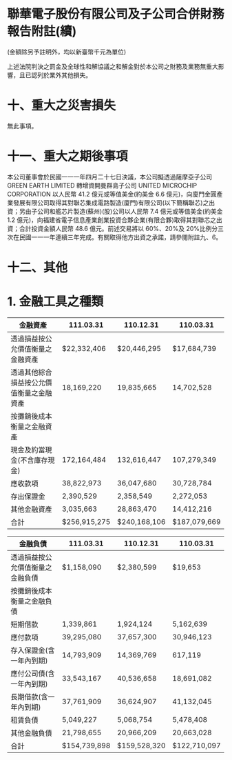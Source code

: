 # 聯華電子股份有限公司及子公司合併財務報告附註(續)

(金額除另予註明外，均以新臺幣千元為單位)

上述法院判決之罰金及全球性和解協議之和解金對於本公司之財務及業務無重大影響，且已認列於業外其他損失。

# 十、重大之災害損失

無此事項。

# 十一、重大之期後事項

本公司董事會於民國一一一年四月二十七日決議，本公司擬透過薩摩亞子公司 GREEN EARTH LIMITED 轉增資開曼群島子公司 UNITED MICROCHIP CORPORATION 以人民幣 41.2 億元或等值美金(約美金 6.6 億元)，向廈門金圓產業發展有限公司取得其對聯芯集成電路製造(廈門)有限公司(以下簡稱聯芯)之出資；另由子公司和艦芯片製造(蘇州)(股)公司以人民幣 7.4 億元或等值美金(約美金 1.2 億元)，向福建省電子信息產業創業投資合夥企業(有限合夥)取得其對聯芯之出資；合計投資金額人民幣 48.6 億元。前述交易將以 60%、20%及 20%比例分三次在民國一一一年連續三年完成。有關取得他方出資之承諾，請參閱附註九、6。

# 十二、其他

# 1. 金融工具之種類

|金融資產|111.03.31|110.12.31|110.03.31|
|---|---|---|---|
|透過損益按公允價值衡量之金融資產|$22,332,406|$20,446,295|$17,684,739|
|透過其他綜合損益按公允價值衡量之金融資產|18,169,220|19,835,665|14,702,528|
|按攤銷後成本衡量之金融資產| | | |
|現金及約當現金(不含庫存現金)|172,164,484|132,616,447|107,279,349|
|應收款項|38,822,973|36,047,680|30,728,784|
|存出保證金|2,390,529|2,358,549|2,272,053|
|其他金融資產|3,035,663|28,863,470|14,412,216|
|合計|$256,915,275|$240,168,106|$187,079,669|

|金融負債|111.03.31|110.12.31|110.03.31|
|---|---|---|---|
|透過損益按公允價值衡量之金融負債|$1,158,090|$2,380,599|$19,653|
|按攤銷後成本衡量之金融負債| | | |
|短期借款|1,339,861|1,924,124|5,162,639|
|應付款項|39,295,080|37,657,300|30,946,123|
|存入保證金(含一年內到期)|14,793,909|14,369,769|617,119|
|應付公司債(含一年內到期)|33,543,167|40,536,658|18,691,082|
|長期借款(含一年內到期)|37,761,909|36,624,907|41,132,045|
|租賃負債|5,049,227|5,068,754|5,478,408|
|其他金融負債|21,798,655|20,966,209|20,663,028|
|合計|$154,739,898|$159,528,320|$122,710,097|